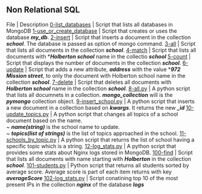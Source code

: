 ## Non Relational SQL

File | Description
[0-list_databases](./0-list_databases) | Script that lists all databases in MongoDB
[1-use_or_create_database](./1-use_or_create_database) | Script that creates or uses the database ***my_db***.
[2-insert](./2-insert) | Script that inserts a document in the collection ***school***. The database is passed as option of mongo command.
[3-all](./3-all) | Script that lists all documents in the collection ***school***.
[4-match](./4-match) | Script that lists all documents with ****Holberton school*** name in the collectio ***school***
[5-count](./5-count) | Script that displays the number of documents in the collection ***school***.
[6-update](./6-update) | Script that adds a new attribute, ***address*** with the value ****972 Mission street***, to only the document with Holberton school name in the collection ***school***.
[7-delete](./7-delete) | Script that deletes all documents with ***Holberton school*** name in the collection ***school***.
[8-all.py](./8-all.py) | A python script that lists all documnets in a collection. ***mongo_collection*** will is the ***pymongo*** collection object.
[9-insert_school.py](./9-insert_school.py) | A python script that inserts a new document in a collection based on ***kwargs***. It returns the new ***_id***
[10-update_topics.py](./10-update_topics.py) | A python script that changes all topics of a school document based on the name.<br>~ ***name(string)*** is the school name to update.<br>~ ***topics(list of strings)*** is the list of topics approached in the school.
[11-schools_by_topic.py](./11-schools_by_topic.py) | A python script that returns the list of school having a specific topic which is a string.
[12-log_stats.py](./12-log_stats.py) | A python script that provides some stats about Nginx logs stored in MongoDB.
[100-find](./100-find) | Script that lists all documents with name starting with ***Holberton*** in the collection ***school***.
[101-students.py](./101-students.py) | Python script that returns all students sorted by average score. Average score is part of each item returns with key ***averageScore***
[102-log_stats.py](./102-log_stats.py) | Script conatining top 10 of the most present IPs in the collection ***nginx*** of the database ***logs***
